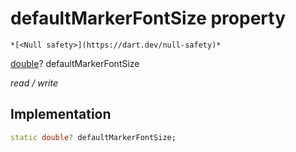 


# defaultMarkerFontSize property




    *[<Null safety>](https://dart.dev/null-safety)*


[double](https://api.flutter.dev/flutter/dart-core/double-class.html)? defaultMarkerFontSize
  
_read / write_






## Implementation

```dart
static double? defaultMarkerFontSize;


```







